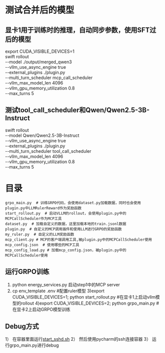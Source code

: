 # 测试合并后的模型
## 显卡1用于训练时的推理，自动同步参数，使用SFT过后的模型
export CUDA_VISIBLE_DEVICES=1 \
swift rollout \
    --model ./output/merged_qwen3 \
    --vllm_use_async_engine true \
    --external_plugins ./plugin.py \
    --multi_turn_scheduler mcp_call_scheduler \
    --vllm_max_model_len 4096 \
    --vllm_gpu_memory_utilization 0.8 \
    --max_turns 5
## 测试tool_call_scheduler和Qwen/Qwen2.5-3B-Instruct
swift rollout \
    --model Qwen/Qwen2.5-3B-Instruct \
    --vllm_use_async_engine true \
    --external_plugins ./plugin.py \
    --multi_turn_scheduler tool_call_scheduler \
    --vllm_max_model_len 4096 \
    --vllm_gpu_memory_utilization 0.8 \
    --max_turns 5

# 目录
```
grpo_main.py  # 训练GRPO代码，会使用dataset.py加载数据，同时也会使用plugin.py中LLMRulerReward作为奖励函数
start_rollout.py  # 启动VLLM的rollout，会使用plugin.py中的MCPCallScheduler作为MCP工具
dataset.py  # 加载自定义的数据，这里加载本地的train.jsonl数据
plugin.py  # 自定义的MCP调用插件和使用LLM进行GRPO的奖励函数
my_ruler.py  # 自定义的LLM奖励函数
mcp_client.py # MCP的客户端调用工具,被plugin.py中的MCPCallScheduler使用
mcp_config.json  # 使用哪些的MCP工具
mcp_config_load.py # 加载mcp_config.json，被plugin.py中的MCPCallScheduler使用
```

## 运行GRPO训练
1) python energy_services.py 启动step1中的MCP server
2) cp env_template .env  #配置ruler模型
3)export CUDA_VISIBLE_DEVICES=1; python start_rollout.py  #在显卡1上启动vllm模型的rollout
4)export CUDA_VISIBLE_DEVICES=2; python grpo_main.py  #在显卡2上启动GRPO模型训练

## Debug方式
1） 在容器里面运行[start_sshd.sh](../tools/start_sshd.sh)
2） 然后使用pycharm的ssh连接容器
3） 运行grpo_main.py进行debug